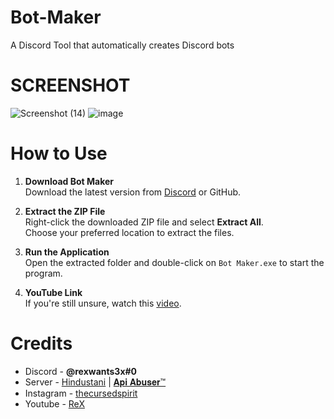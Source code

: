 # Bot-Maker
A Discord Tool that automatically creates Discord bots

# SCREENSHOT
![Screenshot (14)](https://github.com/user-attachments/assets/a9baf2cb-0c18-475a-aa55-359e4d16933c)
![image](https://github.com/user-attachments/assets/41a39273-5ca4-4a4a-b454-7966f668f5b9)



# How to Use

1. **Download Bot Maker**  
   Download the latest version from [Discord](https://discord.gg/makXEQk2TF) or GitHub.

2. **Extract the ZIP File**  
   Right-click the downloaded ZIP file and select **Extract All**.  
   Choose your preferred location to extract the files.

3. **Run the Application**  
   Open the extracted folder and double-click on `Bot Maker.exe` to start the program.

4. **YouTube Link**  
   If you're still unsure, watch this [video]().



# Credits
- Discord - **@rexwants3x#0**
- Server - [Hindustani](https://discord.gg/hindustani) | [𝐀𝐩𝐢 𝐀𝐛𝐮𝐬𝐞𝐫™](https://discord.gg/makXEQk2TF)
- Instagram - [thecursedspirit](https://www.instagram.com/thecursedspirit)
- Youtube - [ReX](https://www.youtube.com/@ItzRexu)

